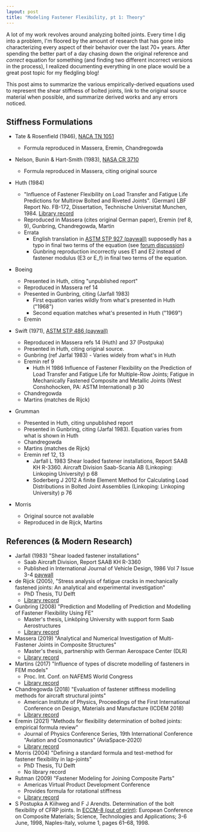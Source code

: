 ```yaml
---
layout: post
title: "Modeling Fastener Flexibility, pt 1: Theory"
---
```


A lot of my work revolves around analyzing bolted joints. Every time I dig into a problem, I'm floored by the amount of research that has gone into characterizing every aspect of their behavior over the last 70+ years. After spending the better part of a day chasing down the original reference and *correct* equation for something (and finding two different incorrect versions in the process), I realized documenting everything in one place would be a great post topic for my fledgling blog! 

This post aims to summarize the various empirically-derived equations used to represent the shear stiffness of bolted joints, link to the original source material when possible, and summarize derived works and any errors noticed.

## Stiffness Formulations
- Tate & Rosenfield (1946), [NACA TN 1051](https://ntrs.nasa.gov/citations/19930081668)
    - Formula reproduced in Massera, Eremin, Chandregowda
- Nelson, Bunin & Hart-Smith (1983), [NASA CR 3710](https://ntrs.nasa.gov/citations/19870001540)
    - Formula reproduced in Massera, citing original source
- Huth (1984)
    - "Influence of Fastener Flexibility on Load Transfer and Fatigue Life Predictions for Multirow Bolted and Riveted Joints". (German) LBF Report No. FB-172, Dissertation, Technische Universitat Munchen, 1984.
    [Library record](https://ntrl.ntis.gov/NTRL/dashboard/searchResults/titleDetail/N8516219.xhtml)
    - Reproduced in Massera (cites original German paper), Eremin (ref 8, 9), Gunbring, Chandregowda, Martin
    - Errata
        - English translation in [ASTM STP 927 (paywall)](https://www.astm.org/stp927-eb.html) supposedly has a typo in final two terms of the equation (see [forum discussion](https://www.eng-tips.com/viewthread.cfm?qid=192705))
        - Gunbring reproduction incorrectly uses E1 and E2 instead of fastener modulus (E3 or E_f) in final two terms of the equation.  
- Boeing
    - Presented in Huth, citing "unpublished report"
    - Reproduced in Massera ref 14
    - Presented in Gunbring, citing (Jarfall 1983)
        - First equation varies wildly from what's presented in Huth ("1968")
        - Second equation matches what's presented in Huth ("1969")
    - Eremin 
        
- Swift (1971), [ASTM STP 486 (paywall)](https://www.astm.org/stp26678s.html)
    - Reproduced in Massera refs 14 (Huth) and 37 (Postpuka)
    - Presented in Huth, citing original source.
    - Gunbring (ref Jarfal 1983) - Varies widely from what's in Huth
    - Eremin ref 9
        - Huth H 1986 Influence of Fastener Flexibility on the Prediction of Load Transfer and Fatigue Life for Multiple-Row Joints; Fatigue in Mechanically Fastened Composite and Metallic Joints (West Conshohocken, PA: ASTM International) p 30
    - Chandregowda
    - Martins (matches de Rijck)
- Grumman
    - Presented in Huth, citing unpublished report
    - Presented in Gunbring, citing (Jarfal 1983). Equation varies from what is shown in Huth
    - Chandregowda
    - Martins (matches de Rijck)
    - Eremin ref 12, 13
        - Jarfall L 1983 Shear loaded fastener installations, Report SAAB KH R-3360. Aircraft Division Saab-Scania AB (Linkoping: Linkoping University) p 68
        - Soderberg J 2012 A finite Element Method for Calculating Load Distributions in Bolted Joint Assemblies (Linkoping: Linkoping University) p 76
- Morris
    - Original source not available
    - Reproduced in de Rijck, Martins
## References (& Modern Research)
- Jarfall (1983) "Shear loaded fastener installations"
    - Saab Aircraft Division, Report SAAB KH R-3360
    - Published in International Journal of Vehicle Design, 1986 Vol 7 Issue 3-4 [paywall](https://www.inderscienceonline.com/doi/abs/10.1504/IJVD.1986.061155)
- de Rijck (2005), "Stress analysis of fatigue cracks in mechanically fastened joints: An analytical and experimental investigation"
    - PhD Thesis, TU Delft
    - [Library record](http://resolver.tudelft.nl/uuid:c6253348-532d-4159-bb4c-00cb8a1f5c2b)
- Gunbring (2008) "Prediction and Modelling of Prediction and Modelling of Fastener Flexibility Using FE"
    - Master's thesis, Linköping University with support form Saab Aerostructures
    - [Library record](http://urn.kb.se/resolve?urn=urn:nbn:se:liu:diva-11428)
- Massera (2019) "Analytical and Numerical Investigation of Multi-Fastener Joints in Composite Structures" 
    - Master's thesis, partnership with German Aerospace Center (DLR)
    - [Library record](https://elib.dlr.de/128454/)
- Martins (2017) "Influence of types of discrete modelling of fasteners in FEM models"
    - Proc. Int. Conf. on NAFEMS World Congress
    - [Library record](https://www.researchgate.net/publication/321058719_Influence_of_Types_of_Discrete_Modelling_of_Fasteners_in_FEM_Models)
- Chandregowda (2018) "Evaluation of fastener stiffness modelling methods for aircraft structural joints"
    - American Institute of Physics, Proceedings of the First International Conference on Design, Materials and Manufacture (ICDEM 2018)
    - [Library record](https://doi.org/10.1063/1.5029577)
- Eremin (2021) "Methods for flexibility determination of bolted joints: empirical formula review"
    - Journal of Physics Conference Series, 19th International Conference "Aviation and Cosmonautics" (AviaSpace-2020)
    - [Library record](https://iopscience.iop.org/article/10.1088/1742-6596/1925/1/012058)
- Morris (2004) "Defining a standard formula and test-method for fastener flexibility in lap-joints"
    - PhD Thesis, TU Delft
    - No library record
- Rutman (2009) "Fastener Modeling for Joining Composite Parts"
    - Americas Virtual Product Development Conference
    - Provides formula for rotational stiffness
    - [Library record](https://api.semanticscholar.org/CorpusID:138009598)
- S Postupka A Kiihweg and F J Arendts. Determination of the bolt flexibility of CFRP joints. In [ECCM-8 (out of print)](https://www.google.com/books/edition/ECCM_8/9Eu4fTQPP8sC?hl=en&gbpv=1&dq=Determination+of+the+bolt+flexibility+of+CFRP+joints&pg=PA61&printsec=frontcover): European Conference on Composite Materials; Science, Technologies and Applications; 3-6 June, 1998, Naples-Italy, volume 1, pages 61–68, 1998.